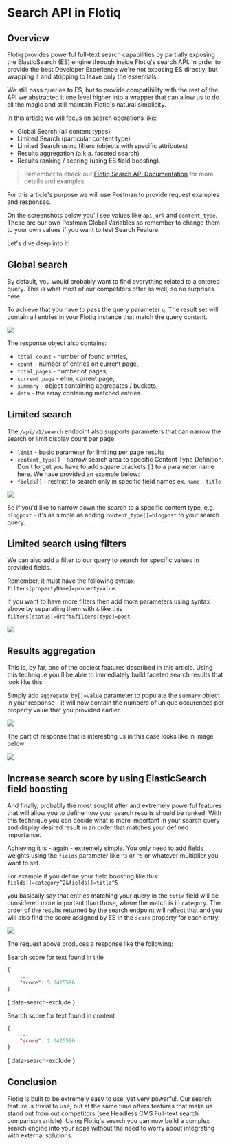 # Search API in Flotiq

## Overview

Flotiq provides powerful full-text search capabilities by partially exposing the ElasticSearch (ES) engine through inside Flotiq's search API. In order to provide the best Developer Experience we're not exposing ES directly, but wrapping it and stripping to leave only the essentials.

We still pass queries to ES, but to provide compatibility with the rest of the API we abstracted it one level higher into a wrapper that can allow us to do all the magic and still maintain Flotiq's natural simplicity.

In this article we will focus on search operations like:
* Global Search (all content types)
* Limited Search (particular content type)
* Limited Search using filters (objects with specific attributes)
* Results aggregation (a.k.a. faceted search)
* Results ranking / scoring (using ES field boosting).


> Remember to check our [Flotiq Search API Documentation](https://flotiq.com/docs/API/search/) for more details and examples.

For this article's purpose we will use Postman to provide request examples and responses.

On the screenshots below you'll see values like `api_url` and `content_type`. These are our own Postman Global Variables so remember to change them to your own values if you want to test Search Feature.

Let's dive deep into it!

## Global search

By default, you would probably want to find everything related to a entered query. This is what most of our competitors offer as well, so no surprises here.

To achieve that you have to pass the query parameter `q`. The result set will contain all entries in your Flotiq instance that match the query content.

![](images/searchapi/global.png)

The response object also contains:
- `total_count` - number of found entries,
- `count` - number of entries on current page,
- `total_pages` - number of pages,
- `current_page` - ehm, current page,
- `summary` - object containing aggregates / buckets,
- `data` - the array containing matched entries.

## Limited search

The `/api/v1/search` endpoint also supports parameters that can narrow the search or limit display count per page:
* `limit` - basic parameter for limiting per page results
* `content_type[]` - narrow search area to specific Content Type Definition. Don't forget you have to add square brackets `[]` to a parameter name here. We have provided an example below:
* `fields[]` - restrict to search only in specific field names ex. <code>name, title</code>

![](images/searchapi/contenttype.png)

So if you'd like to narrow down the search to a specific content type, e.g. `blogpost` - it's as simple as adding `content_type[]=blogpost` to your search query.

## Limited search using filters

We can also add a filter to our query to search for specific values in provided fields. 

Remember, it must have the following syntax: `filters[propertyName]=propertyValue`. 

If you want to have more filters then add more parameters using syntax above by separating them with `&` like this `filters[status]=draft&filters[type]=post`.

![](images/searchapi/filters.gif)



## Results aggregation

This is, by far, one of the coolest features described in this article. Using this technique you'll be able to immediately build faceted search results that look like this

Simply add `aggregate_by[]=value` parameter to populate the `summary` object in your response - it will now contain the numbers of unique occurences per property value that you provided earlier.

![](images/searchapi/aggregate.gif)

The part of response that is interesting us in this case looks like in image below:

![](images/searchapi/summaryres.png)




## Increase search score by using ElasticSearch field boosting

And finally, probably the most sought after and extremely powerful features that will allow you to define how your search results should be ranked. With this technique you can decide what is more important in your search query and display desired result in an order that matches your defined importance.

Achieving it is - again - extremely simple. You only need to add fields weights using the `fields` parameter like `^3` or `^5` or whatever multiplier you want to set.

For example if you define your field boosting like this:
`fields[]=category^2&fields[]=title^5`

you basically say that entries matching your query in the `title` field will be considered more important than those, where the match is in `category`. The order of the results returned by the search endpoint will reflect that and you will also find the score assigned by ES in the `score` property for each entry.

![](images/searchapi/boosting.gif)

The request above produces a response like the following:

Search score for text found in title 
```json
{
    ...
    "score": 5.0425596
}
```
{ data-search-exclude }

Search score for text found in content
```json
{
    ...
    "score": 2.0425596
}
```
{ data-search-exclude }

## Conclusion

Flotiq is built to be extremely easy to use, yet very powerful. Our search feature is trivial to use, but at the same time offers features that make us stand out from out competitors (see Headless CMS Full-text search comparison article). Using Flotiq's search you can now build a complex search engine into your apps without the need to worry about integrating with external solutions.








